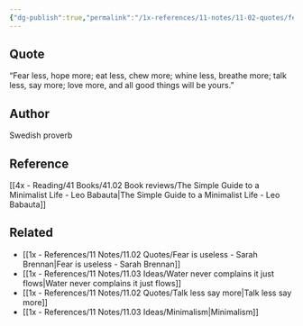 ```yaml
---
{"dg-publish":true,"permalink":"/1x-references/11-notes/11-02-quotes/fear-less-hope-more-eat-less-chew-more-whine-less-breathe-more-talk-less-say-more-love-more-and-all-good-things-will-be-yours-swedish-proverb/","title":"Fear less, hope more; eat less, chew more; whine less, breathe more; talk less, say more; love more, and all good things will be yours - Swedish Proverb","created":"2024-01-07T23:07:53.000+03:00","updated":"2024-02-14T20:18:44.473+03:00"}
---
```



## Quote
“Fear less, hope more; eat less, chew more; whine less, breathe more; talk less, say more; love more, and all good things will be yours.”

## Author
Swedish proverb

## Reference
[[4x - Reading/41 Books/41.02 Book reviews/The Simple Guide to a Minimalist Life - Leo Babauta\|The Simple Guide to a Minimalist Life - Leo Babauta]]

## Related
- [[1x - References/11 Notes/11.02 Quotes/Fear is useless - Sarah Brennan\|Fear is useless - Sarah Brennan]]
- [[1x - References/11 Notes/11.03 Ideas/Water never complains it just flows\|Water never complains it just flows]]
- [[1x - References/11 Notes/11.02 Quotes/Talk less say more\|Talk less say more]]
- [[1x - References/11 Notes/11.03 Ideas/Minimalism\|Minimalism]]